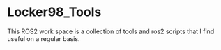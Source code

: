 # Locker98_Tools
This ROS2 work space is a collection of tools and ros2 scripts that I find useful on a regular basis.
